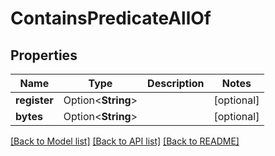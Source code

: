 # ContainsPredicateAllOf

## Properties

Name | Type | Description | Notes
------------ | ------------- | ------------- | -------------
**register** | Option<**String**> |  | [optional]
**bytes** | Option<**String**> |  | [optional]

[[Back to Model list]](../README.md#documentation-for-models) [[Back to API list]](../README.md#documentation-for-api-endpoints) [[Back to README]](../README.md)


